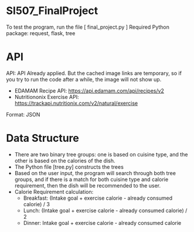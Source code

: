 # SI507_FinalProject

To test the program, run the file [ final_project.py ]
Required Python package: request, flask, tree

# API
API: API Already applied. But the cached image links are temporary, so if you try to run the code after a while, the image will not show up. <br/>

* EDAMAM Recipe API: https://api.edamam.com/api/recipes/v2 <br/>
* Nutritiononix Exercise API: https://trackapi.nutritionix.com/v2/natural/exercise <br/>

Format: JSON

# Data Structure
* There are two binary tree groups: one is based on cuisine type, and the other is based on the calories of the dish. 
* The Python file [tree.py] constructs the trees
* Based on the user input, the program will search through both tree groups, and if there is a match for both cuisine type and calorie requirement, then the dish will be recommended to the user. 
* Calorie Requirement calculation: 
  * Breakfast: (Intake goal + exercise calorie - already consumed calorie) / 3
  * Lunch: (Intake goal + exercise calorie - already consumed calorie) / 2
  * Dinner: Intake goal + exercise calorie - already consumed calorie
